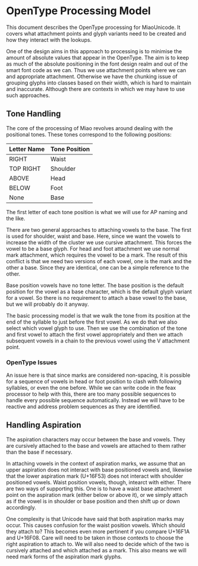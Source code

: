 # OpenType Processing Model

This document describes the OpenType processing for MiaoUnicode. It covers
what attachment points and glyph variants need to be created and how
they interact with the lookups.

One of the design aims in this approach to processing is to minimise
the amount of absolute values that appear in the OpenType. The aim is
to keep as much of the absolute positioning in the font design realm
and out of the smart font code as we can. Thus we use attachment points
where we can and appropriate attachment. Otherwise we have the chunking
issue of grouping glyphs into classes based on their width, which is hard
to maintain and inaccurate. Although there are contexts in which we may
have to use such approaches.

## Tone Handling

The core of the processing of Miao revolves around dealing with the positional
tones. These tones correspond to the following positions:

Letter Name | Tone Position
------------|--------------
RIGHT		| Waist
TOP RIGHT	| Shoulder
ABOVE		| Head
BELOW		| Foot
None	    | Base

The first letter of each tone position is what we will use for AP naming
and the like.

There are two general approaches to attaching vowels to the base. The
first is used for shoulder, waist and base. Here, since we want the vowels
to increase the width of the cluster we use cursive attachment. This forces
the vowel to be a base glyph. For head and foot attachment we use normal
mark attachment, which requires the vowel to be a mark. The result of this
conflict is that we need two versions of each vowel, one is the mark and
the other a base. Since they are identical, one can be a simple reference
to the other.

Base position vowels have no tone letter. The base position is the default
position for the vowel as a base character, which is the default glyph
variant for a vowel. So there is no requirement to attach a base vowel
to the base, but we will probably do it anyway.

The basic processing model is that we walk the tone from its position
at the end of the syllable to just before the first vowel. As we do that
we also select which vowel glyph to use. Then we use the combination of
the tone and first vowel to attach the first vowel appropriately and then
we attach subsequent vowels in a chain to the previous vowel using the V
attachment point.

### OpenType Issues

An issue here is that since marks are considered non-spacing, it is possible
for a sequence of vowels in head or foot position to clash with following
syllables, or even the one before. While we can write code in the feax
processor to help with this, there are too many possible sequences to
handle every possible sequence automatically. Instead we will have to
be reactive and address problem sequences as they are identified.

## Handling Aspiration

The aspiration characters may occur between the base and vowels. They are
cursively attached to the base and vowels are attached to them rather than
the base if necessary.

In attaching vowels in the context of aspiration marks, we assume that
an upper aspiration does not interact with base positioned vowels and,
likewise that the lower aspiration mark (U+16F53) does not interact with
shoulder positioned vowels. Waist position vowels, though, intearct with
either. There are two ways of supporting this. One is to have a waist
base attachment point on the aspiration mark (either below or above it),
or we simply attach as if the vowel is in shoulder or base position and
then shift up or down accordingly.

One complexity is that Unicode have said that both aspiration marks may
occur. This causes confusion for the waist position vowels. Which should
they attach to? This becomes even more pertinent if you compare U+16F1A
and U+16F08. Care will need to be taken in those contexts to choose the
right aspiration to attach to. We will also need to decide which of the
two is cursively attached and which attached as a mark. This also means
we will need mark forms of the aspiration mark glyphs.
